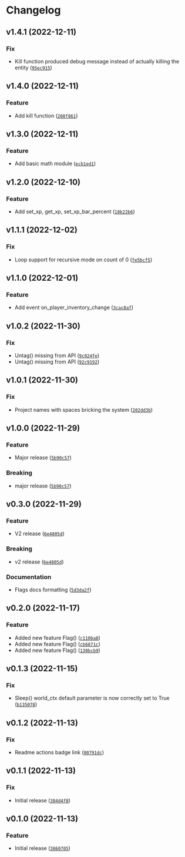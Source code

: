 # Changelog

<!--next-version-placeholder-->

## v1.4.1 (2022-12-11)
### Fix
* Kill function produced debug message instead of actually killing the entity ([`95ec915`](https://github.com/reapermc/reapermc/commit/95ec915758dadadce22374b36c79a0ffc55f5ae3))

## v1.4.0 (2022-12-11)
### Feature
* Add kill function ([`208f861`](https://github.com/reapermc/reapermc/commit/208f86129babf4b76310dd88eab3a4886ba66152))

## v1.3.0 (2022-12-11)
### Feature
* Add basic math module ([`ecb1ed1`](https://github.com/reapermc/reapermc/commit/ecb1ed135537c861fdf4684694cf8cc5c53f04c5))

## v1.2.0 (2022-12-10)
### Feature
* Add set_xp, get_xp, set_xp_bar_percent ([`18b22b6`](https://github.com/reapermc/reapermc/commit/18b22b6a540d566cb407bf70f5e56c8117fcf784))

## v1.1.1 (2022-12-02)
### Fix
* Loop support for recursive mode on count of 0 ([`fe5bcf5`](https://github.com/reapermc/reapermc/commit/fe5bcf54c150adf2da9bfab4a1ec98b742029915))

## v1.1.0 (2022-12-01)
### Feature
* Add event on_player_inventory_change ([`3cac8af`](https://github.com/reapermc/reapermc/commit/3cac8afd559590300d90c685ca527300632f830c))

## v1.0.2 (2022-11-30)
### Fix
* Untag() missing from API ([`9c024fe`](https://github.com/reapermc/reapermc/commit/9c024fed6edcb4edcc58a99dfaddf5a0eb45497c))
* Untag() missing from API ([`92c9192`](https://github.com/reapermc/reapermc/commit/92c9192b4a0438e859089d1c9d36d06ce9d177b4))

## v1.0.1 (2022-11-30)
### Fix
* Project names with spaces bricking the system ([`202dd3b`](https://github.com/reapermc/reapermc/commit/202dd3b234d28f32c7cabc4e50b84f895e0c8f83))

## v1.0.0 (2022-11-29)
### Feature
* Major  release ([`5b90c57`](https://github.com/reapermc/reapermc/commit/5b90c57c0a2e04dd0424bf7e3b29cebc0abb52fb))

### Breaking
* major release  ([`5b90c57`](https://github.com/reapermc/reapermc/commit/5b90c57c0a2e04dd0424bf7e3b29cebc0abb52fb))

## v0.3.0 (2022-11-29)
### Feature
* V2 release ([`6e4805d`](https://github.com/reapermc/reapermc/commit/6e4805da3c5d1cc371f40aa70abbec6cbfcde223))

### Breaking
* v2 release  ([`6e4805d`](https://github.com/reapermc/reapermc/commit/6e4805da3c5d1cc371f40aa70abbec6cbfcde223))

### Documentation
* Flags docs formatting ([`5d3da2f`](https://github.com/reapermc/reapermc/commit/5d3da2fcaf740a24e88ecf6f22fbe7abd1e39698))

## v0.2.0 (2022-11-17)
### Feature
* Added new feature Flag() ([`c110ba8`](https://github.com/reapermc/reapermc/commit/c110ba824fa55f3130ef0c3d61e94865e492cde3))
* Added new feature Flag() ([`cb6871c`](https://github.com/reapermc/reapermc/commit/cb6871c8399493546b55ea9876f91f6eb6c29bd3))
* Added new feature Flag() ([`130bcb9`](https://github.com/reapermc/reapermc/commit/130bcb94e80a443c9b567a2c386f02ccc95844b3))

## v0.1.3 (2022-11-15)
### Fix
* Sleep() world_ctx default parameter is now correctly set to True ([`b135078`](https://github.com/reapermc/reapermc/commit/b13507805ea8cd7bfd687f0fb28c8b3fc5489fa0))

## v0.1.2 (2022-11-13)
### Fix
* Readme actions badge link ([`00791dc`](https://github.com/reapermc/reapermc/commit/00791dc8c980b2ea43c6e8bcc2379ee6c0c48174))

## v0.1.1 (2022-11-13)
### Fix
* Initial release ([`384d4f8`](https://github.com/reapermc/reapermc/commit/384d4f83bc9ddce62f195a8bd852b470441f748e))

## v0.1.0 (2022-11-13)
### Feature
* Initial release ([`3860705`](https://github.com/reapermc/reapermc/commit/3860705ad062192808f070a82a45038cbb898a3b))
